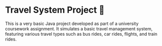 # Travel System Project 🚂

This is a very basic Java project developed as part of a university coursework assignment. It simulates a basic travel management system, featuring various travel types such as bus rides, car rides, flights, and train rides.
